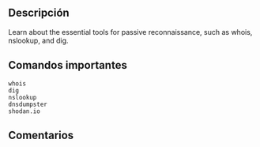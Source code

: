## Descripción
Learn about the essential tools for passive reconnaissance, such as whois, nslookup, and dig.

## Comandos importantes
```
whois
dig
nslookup
dnsdumpster
shodan.io
```

## Comentarios
